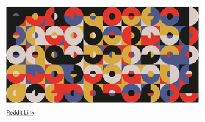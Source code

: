 ![Example Output](./Circles.png)

[Reddit Link](https://www.reddit.com/r/generative/comments/1og9ppn/circularity/)
